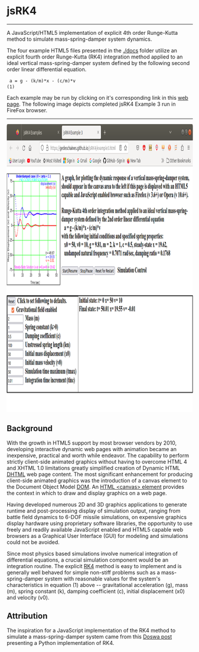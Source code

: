 # jsRK4 #
___
A JavaScript/HTML5 implementation of explicit 4th order Runge-Kutta method to simulate mass-spring-damper system dynamics.

The four example HTML5 files presented in the [./docs](./docs) folder utilize an explicit fourth order Runge-Kutta (RK4) integration method applied to an ideal vertical mass-spring-damper system defined by the following second order linear differential equation.

     a = g - (k/m)*x - (c/m)*v                                                      (1)

Each example may be run by clicking on it's corresponding link in this [web page](https://gedeschaines.github.io/jsRK4/).
The following image depicts completed jsRK4 Example 3 run in FireFox browser.
___
 <p align="center">
  <img src="./docs/screenshot_example3.png" width="1053" height="780" alt="Image of Example 3 run in FireFox browser"/>
 </p>

## Background ##

With the growth in HTML5 support by most browser vendors by 2010, developing interactive dynamic web pages with animation became an inexpensive, practical and worth while endeavor. The capability to perform strictly client-side animated graphics without having to overcome HTML 4 and XHTML 1.0 limitations greatly simplified creation of Dynamic HTML [DHTML](https://en.wikipedia.org/wiki/Dynamic_HTML) web page content. The most significant enhancement for producing client-side animated graphics was the introduction of a canvas element to the Document Object Model [DOM](https://en.wikipedia.org/wiki/Document_Object_Model). An [HTML <canvas\> element](https://www.w3schools.com/html/html5_canvas.asp) provides the context in which to draw and display graphics on a web page. 

Having developed numerous 2D and 3D graphics applications to generate runtime and post-processing display of simulation output, ranging from battle field dynamics to 6-DOF missile simulations, on expensive graphics display hardware using proprietary software libraries, the opportunity to use freely and readily available JavaScript enabled and HTML5 capable web browsers as a Graphical User Interface (GUI) for modeling and simulations could not be avoided. 

Since most physics based simulations involve numerical integration of differential equations, a crucial simulation component would be an integration routine. The explicit [RK4](http://web.mit.edu/10.001/Web/Course_Notes/Differential_Equations_Notes/node5.html) method is easy to implement and is generally well behaved for simple non-stiff problems such as a mass-spring-damper system with reasonable values for the system's characteristics in equation (1) above -- gravitational acceleration (g), mass (m), spring constant (k), damping coefficient (c), initial displacement (x0) and velocity (v0). 

## Attribution ##

The inspiration for a JavaScript implementation of the RK4 method to simulate a mass-spring-damper system came from this [Doswa post](https://web.archive.org/web/20130829202216/http://doswa.com/2009/04/21/improved-rk4-implementation.html) presenting a Python implementation of RK4.
